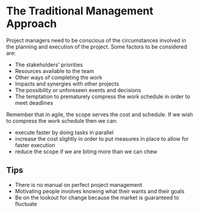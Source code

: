# The Traditional Management Approach
Project managers need to be conscious of the circumstances involved in the planning and execution of the project.
Some factors to be considered are:
- The stakeholders' priorities
- Resources available to the team
- Other ways of completing the work
- Impacts and synergies with other projects
- The possibility or unforeseen events and decisions
- The temptation to prematurely compress the work schedule in order to meet deadlines

Remember that in agile, the scope serves the cost and schedule. If we wish to compress
the work schedule then we can:
- execute faster by doing tasks in parallel
- increase the cost slightly in order to put measures in place to allow for faster execution
- reduce the scope if we are biting more than we can chew

## Tips
- There is no manual on perfect project management
- Motivating people involves knowing what their wants and their goals
- Be on the lookout for change because the market is guaranteed to fluctuate

